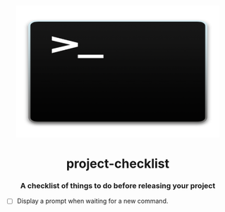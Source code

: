 <p align="center">
  <img width="460" height="300" src="logo.png">
</p>

<h1 align="center">project-checklist</h1>
<h3 align="center">A checklist of things to do before releasing your project</h3>

- [ ] Display a prompt when waiting for a new command.
